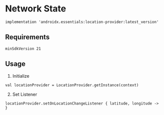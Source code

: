 # Network State
```
implementation 'androidx.essentials:location-provider:latest_version'
```
## Requirements
```
minSdkVersion 21
```
## Usage
1. Initialize
```
val locationProvider = LocationProvider.getInstance(context)
```
2. Set Listener
```
locationProvider.setOnLocationChangeListener { latitude, longitude -> }
```
